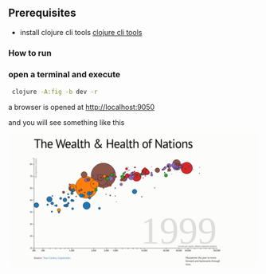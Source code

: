

 Prerequisites
--------------
* install clojure cli tools [clojure cli tools](https://clojure.org/guides/getting_started) 

### How to  run 


### open a terminal and execute


```bash
 clojure -A:fig -b dev -r
```
a browser is opened at [http://localhost:9050](http://localhost:9050)

and you will  see something like this

![alt text](https://github.com/frericksm/d3/raw/master/doc/images/overview.png "Ovweview")
